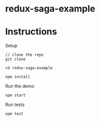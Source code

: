 # redux-saga-example

# Instructions

Setup

```
// clone the repo
git clone 

cd redux-saga-example

npm install
```

Run the demo

```
npm start
```

Run tests

```
npm test
```
